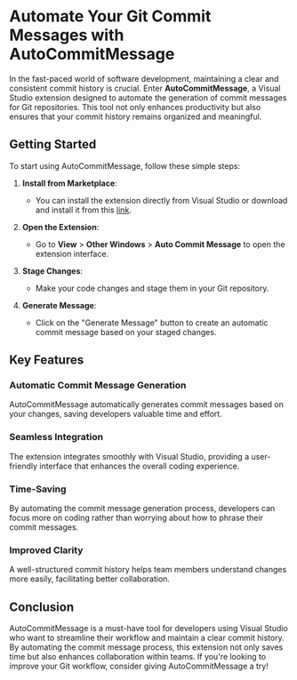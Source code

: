 # Automate Your Git Commit Messages with AutoCommitMessage

In the fast-paced world of software development, maintaining a clear and consistent commit history is crucial. Enter **AutoCommitMessage**, a Visual Studio extension designed to automate the generation of commit messages for Git repositories. This tool not only enhances productivity but also ensures that your commit history remains organized and meaningful.

## Getting Started

To start using AutoCommitMessage, follow these simple steps:

1. **Install from Marketplace**:
   - You can install the extension directly from Visual Studio or download and install it from this [link](https://marketplace.visualstudio.com/items?itemName=SamanAzadi1996.AutoCommitMessage).

2. **Open the Extension**:
   - Go to **View** > **Other Windows** > **Auto Commit Message** to open the extension interface.

3. **Stage Changes**:
   - Make your code changes and stage them in your Git repository.

4. **Generate Message**:
   - Click on the "Generate Message" button to create an automatic commit message based on your staged changes.


## Key Features

### Automatic Commit Message Generation
AutoCommitMessage automatically generates commit messages based on your changes, saving developers valuable time and effort.

### Seamless Integration
The extension integrates smoothly with Visual Studio, providing a user-friendly interface that enhances the overall coding experience.

### Time-Saving
By automating the commit message generation process, developers can focus more on coding rather than worrying about how to phrase their commit messages.

### Improved Clarity
A well-structured commit history helps team members understand changes more easily, facilitating better collaboration.

## Conclusion

AutoCommitMessage is a must-have tool for developers using Visual Studio who want to streamline their workflow and maintain a clear commit history. By automating the commit message process, this extension not only saves time but also enhances collaboration within teams. If you're looking to improve your Git workflow, consider giving AutoCommitMessage a try!
